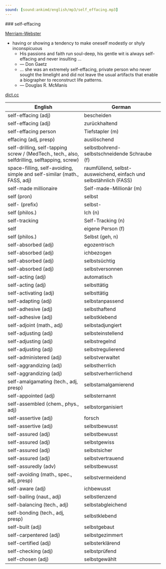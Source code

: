 ```yaml
---
sound: [sound:ankimd/english/mp3/self_effacing.mp3]
---
```


\### self-effacing

[Merriam-Webster](https://www.merriam-webster.com/dictionary/self-effacing)

- having or showing a tendency to make oneself modestly or shyly inconspicuous
    - His passions and faith run soul-deep, his gentle wit is always self-effacing and never insulting …
    - — Don Gaetz
    - … she was an extremely self-effacing, private person who never sought the limelight and did not leave the usual artifacts that enable a biographer to reconstruct life patterns.
    - — Douglas R. McManis

[dict.cc](https://www.dict.cc/self-effacing)

| English        | German       |
| -------------- | ------------ |
| self-effacing (adj) | bescheiden |
| self-effacing (adj) | zurückhaltend |
| self-effacing person | Tiefstapler (m) |
| effacing (adj, presp) | auslöschend |
| self-drilling, self-tapping screw / (MedTech., tech., also, selfdrilling, selftapping, screw) | selbstbohrend-selbstschneidende Schraube (f) |
| space-filling, self-avoiding, simple and self-similar (math., FASS, adj) | raumfüllend, selbst-ausweichend, einfach und selbstähnlich (FASS) |
| self-made millionaire | Self-made-Millionär (m) |
| self (pron) | selbst |
| self- (prefix) | selbst- |
| self (philos.) | Ich (n) |
| self-tracking | Self-Tracking (n) |
| self | eigene Person (f) |
| self (philos.) | Selbst (geh, n) |
| self-absorbed (adj) | egozentrisch |
| self-absorbed (adj) | ichbezogen |
| self-absorbed (adj) | selbstsüchtig |
| self-absorbed (adj) | selbstversonnen |
| self-acting (adj) | automatisch |
| self-acting (adj) | selbsttätig |
| self-activating (adj) | selbsttätig |
| self-adapting (adj) | selbstanpassend |
| self-adhesive (adj) | selbsthaftend |
| self-adhesive (adj) | selbstklebend |
| self-adjoint (math., adj) | selbstadjungiert |
| self-adjusting (adj) | selbsteinstellend |
| self-adjusting (adj) | selbstregelnd |
| self-adjusting (adj) | selbstregulierend |
| self-administered (adj) | selbstverwaltet |
| self-aggrandizing (adj) | selbstherrlich |
| self-aggrandizing (adj) | selbstverherrlichend |
| self-amalgamating (tech., adj, presp) | selbstamalgamierend |
| self-appointed (adj) | selbsternannt |
| self-assembled (chem., phys., adj) | selbstorganisiert |
| self-assertive (adj) | forsch |
| self-assertive (adj) | selbstbewusst |
| self-assured (adj) | selbstbewusst |
| self-assured (adj) | selbstgewiss |
| self-assured (adj) | selbstsicher |
| self-assured (adj) | selbstvertrauend |
| self-assuredly (adv) | selbstbewusst |
| self-avoiding (math., spec., adj, presp) | selbstvermeidend |
| self-aware (adj) | ichbewusst |
| self-bailing (naut., adj) | selbstlenzend |
| self-balancing (tech., adj) | selbstabgleichend |
| self-bonding (tech., adj, presp) | selbstklebend |
| self-built (adj) | selbstgebaut |
| self-carpentered (adj) | selbstgezimmert |
| self-certified (adj) | selbsterklärend |
| self-checking (adj) | selbstprüfend |
| self-chosen (adj) | selbstgewählt |
